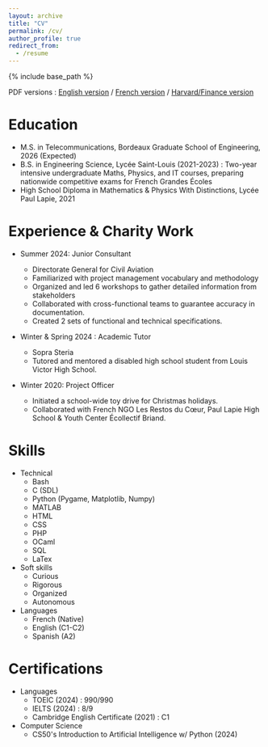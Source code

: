 ```yaml
---
layout: archive
title: "CV"
permalink: /cv/
author_profile: true
redirect_from:
  - /resume
---
```


{% include base_path %}

PDF versions : [English version](/files/cv_en.pdf) / [French version](/files/cv_fr.pdf) / [Harvard/Finance version](/files/cv_finance.pdf)


Education
======
* M.S. in Telecommunications, Bordeaux Graduate School of Engineering, 2026 (Expected)
* B.S. in Engineering Science, Lycée Saint-Louis (2021-2023) : Two-year intensive undergraduate Maths, Physics, and IT courses, preparing nationwide competitive exams for French Grandes Écoles
* High School Diploma in Mathematics & Physics With Distinctions, Lycée Paul Lapie, 2021

Experience & Charity Work
======
* Summer 2024: Junior Consultant
  * Directorate General for Civil Aviation
  * Familiarized with project management vocabulary and methodology
  * Organized and led 6 workshops to gather detailed information from stakeholders
  * Collaborated with cross-functional teams to guarantee accuracy in documentation.
  * Created 2 sets of functional and technical specifications.

* Winter & Spring 2024 : Academic Tutor
  * Sopra Steria
  * Tutored and mentored a disabled high school student from Louis Victor High School.

* Winter 2020: Project Officer
  * Initiated a school-wide toy drive for Christmas holidays.
  * Collaborated with French NGO Les Restos du Cœur, Paul Lapie High School & Youth Center Écollectif Briand.

Skills
======
* Technical
  * Bash
  * C (SDL)
  * Python (Pygame, Matplotlib, Numpy)
  * MATLAB
  * HTML
  * CSS
  * PHP
  * OCaml
  * SQL
  * LaTex
* Soft skills
  * Curious
  * Rigorous
  * Organized
  * Autonomous
* Languages 
  * French (Native)
  * English (C1-C2)
  * Spanish (A2)

Certifications 
======
* Languages
  * TOEIC (2024) : 990/990 
  * IELTS (2024) : 8/9
  * Cambridge English Certificate (2021) : C1
* Computer Science 
  * CS50's Introduction to Artificial Intelligence w/ Python (2024)